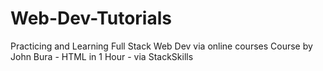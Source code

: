 # Web-Dev-Tutorials
Practicing and Learning Full Stack Web Dev via online courses
Course by John Bura - HTML in 1 Hour - via StackSkills
